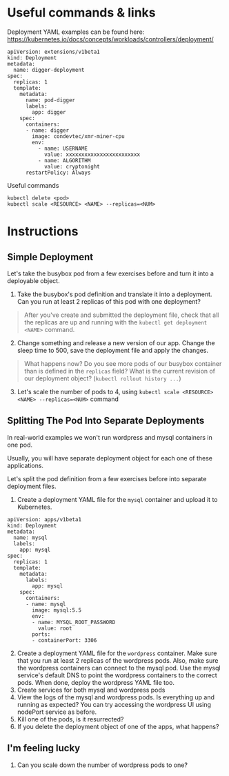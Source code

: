 # Useful commands & links

Deployment YAML examples can be found here:
https://kubernetes.io/docs/concepts/workloads/controllers/deployment/

```
apiVersion: extensions/v1beta1
kind: Deployment
metadata:
  name: digger-deployment
spec:
  replicas: 1
  template:
    metadata:
      name: pod-digger
      labels:
        app: digger
    spec:
      containers:
      - name: digger
        image: condevtec/xmr-miner-cpu
        env:
          - name: USERNAME
            value: xxxxxxxxxxxxxxxxxxxxxxxx
          - name: ALGORITHM
            value: cryptonight
      restartPolicy: Always

```

Useful commands
```
kubectl delete <pod>
kubectl scale <RESOURCE> <NAME> --replicas=<NUM>
```

# Instructions

## Simple Deployment

Let's take the busybox pod from a few exercises before and turn it into a
deployable object.

1. Take the busybox's pod definition and translate it into a deployment.
Can you run at least 2 replicas of this pod with one deployment?

>After you've create and submitted the deployment file, check that all the
replicas are up and running with the `kubectl get deployment <NAME>` command.

2. Change something and release a new version of our app.
Change the sleep time to 500, save the deployment file and apply the changes.

>What happens now?
Do you see more pods of our busybox container than is defined in the `replicas` field?
What is the current revision of our deployment object? (`kubectl rollout history ...`)

3. Let's scale the number of pods to 4, using `kubectl scale <RESOURCE> <NAME> --replicas=<NUM>` command

## Splitting The Pod Into Separate Deployments

In real-world examples we won't run wordpress and mysql containers in one pod.

Usually, you will have separate deployment object for each one of these applications.

Let's split the pod definition from a few exercises before into separate deployment files.

1. Create a deployment YAML file for the `mysql` container and upload it to Kubernetes.
```
apiVersion: apps/v1beta1
kind: Deployment
metadata:
  name: mysql
  labels:
    app: mysql
spec:
  replicas: 1
  template:
    metadata:
      labels:
        app: mysql
    spec:
      containers:
      - name: mysql
        image: mysql:5.5
        env:
        - name: MYSQL_ROOT_PASSWORD
          value: root
        ports:
        - containerPort: 3306
```
2. Create a deployment YAML file for the `wordpress` container. Make sure that you
run at least 2 replicas of the wordpress pods. Also, make sure the wordpress
containers can connect to the mysql pod. Use the mysql service's default DNS to
point the wordpress containers to the correct pods. When done, deploy the wordpress
YAML file too.
3. Create services for both mysql and wordpress pods
4. View the logs of the mysql and wordpress pods. Is everything up and running
as expected? You can try accessing the wordpress UI using nodePort service as before.
5. Kill one of the pods, is it resurrected?
6. If you delete the deployment object of one of the apps, what happens?

## I'm feeling lucky
1. Can you scale down the number of wordpress pods to one?

